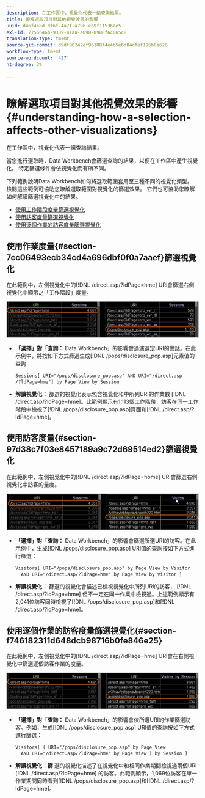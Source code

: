 ```yaml
---
description: 在工作區中，視覺化代表一組查詢結果。
title: 瞭解選取項目對其他視覺效果的影響
uuid: d46f4e8d-df6f-4a7f-a796-eb9f11536ae5
exl-id: 7756646b-9309-41aa-a098-8988f6c065c8
translation-type: tm+mt
source-git-commit: d9df90242ef96188f4e4b5e6d04cfef196b0a628
workflow-type: tm+mt
source-wordcount: '427'
ht-degree: 3%

---
```


# 瞭解選取項目對其他視覺效果的影響{#understanding-how-a-selection-affects-other-visualizations}

在工作區中，視覺化代表一組查詢結果。

當您進行選取時，Data Workbench會篩選查詢的結果，以便在工作區中產生視覺化。 特定篩選條件會依視覺化而有所不同。

下列範例說明Data Workbench如何將選取範圍套用至三種不同的視覺化類型。 檢閱這些範例可協助您瞭解選取範圍對視覺化的篩選效果。 它們也可協助您瞭解如何解讀篩選視覺化中的結果。

* [使用工作階段度量篩選視覺化](../../../../home/c-get-started/c-vis/c-sel-vis/c-sel-aff-vis.md#section-7cc06493ecb34cd4a696dbf0f0a7aaef)
* [使用訪客度量篩選視覺化](../../../../home/c-get-started/c-vis/c-sel-vis/c-sel-aff-vis.md#section-97d38c7f03e8457189a9c72d69514ed2)
* [使用逐個作業的訪客度量篩選視覺化](../../../../home/c-get-started/c-vis/c-sel-vis/c-sel-aff-vis.md#section-f746182311d648dcb98716b0fe846e25)

## 使用作業度量{#section-7cc06493ecb34cd4a696dbf0f0a7aaef}篩選視覺化

在此範例中，左側視覺化中的[!DNL /direct.asp/?ldPage=hme] URI會篩選右側視覺化中顯示之「工作階段」度量。

![](assets/client-vis1.png)

* **「選擇」對「查詢：** Data Workbench」的影響會過濾選定URI的會話。在此示例中，將按如下方式篩選生成[!DNL /pops/disclosure_pop.asp]元素值的查詢：

   ```
   Sessions[ URI="/pops/disclosure_pop.asp" AND URI="/direct.asp
   /?ldPage=hme"] by Page View by Session
   ```

* **解讀視覺化：** 篩選的視覺化表示包含視覺化和中所列URI的作業數 [!DNL /direct.asp/?ldPage=hme]。此範例顯示有1,113個工作階段，訪客在同一工作階段中檢視了[!DNL /pops/disclosure_pop.asp]頁面和[!DNL /direct.asp/?ldPage=hme]。

## 使用訪客度量{#section-97d38c7f03e8457189a9c72d69514ed2}篩選視覺化

在此範例中，左側視覺化中的[!DNL /direct.asp/?ldPage=home] URI會篩選右側視覺化中訪客的量度。

![](assets/client-vis2.png)

* **「選擇」對「查詢：** Data Workbench」的影響會篩選所選URI的訪客。在此示例中，生成[!DNL /pops/disclosure_pop.asp] URI值的查詢按如下方式進行篩選：

   ```
   Visitors[ URI="/pops/disclosure_pop.asp" by Page View by Visitor 
     AND URI="/direct.asp/?ldPage=hme" by Page View by Visitor ]
   ```

* **解讀視覺化：** 篩選的視覺化會描述已檢視視覺化中所列URI的訪客， [!DNL /direct.asp/?ldPage=hme] 但不一定在同一作業中檢視過。上述範例顯示有2,041位訪客同時檢視了[!DNL /pops/disclosure_pop.asp]和[!DNL /direct.asp/?ldPage=hme]。

## 使用逐個作業的訪客度量篩選視覺化{#section-f746182311d648dcb98716b0fe846e25}

在此範例中，左側視覺化中的[!DNL /direct.asp/?ldPage=hme] URI會在右側視覺化中篩選逐個訪客作業的度量。

![](assets/client-vis3.png)

* **「選擇」對「查詢：** Data Workbench」的影響會依所選URI的作業篩選訪客。例如，生成[!DNL /pops/disclosure_pop.asp] URI值的查詢按如下方式進行篩選：

   ```
   Visitors[ ( URI="/pops/disclosure_pop.asp" by Page View 
     AND URI="/direct.asp/?ldPage=hme" by Page View ) by Session ]
   ```

* **解讀視覺化：篩** 選的視覺化描述了在視覺化中和相同作業期間檢視過兩個URI [!DNL /direct.asp/?ldPage=hme] 的訪客。此範例顯示，1,069位訪客在單一作業期間同時看到[!DNL /pops/disclosure_pop.asp]和[!DNL /direct.asp/?ldPage=hme]。
